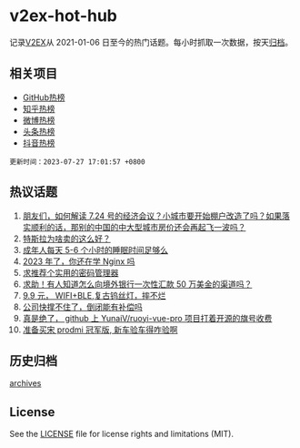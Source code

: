 # v2ex-hot-hub

 记录[V2EX](https://www.v2ex.com/)从 2021-01-06 日至今的热门话题。每小时抓取一次数据，按天[归档](archives)。
 
 ## 相关项目

- [GitHub热榜](https://github.com/it985/github-hot-hub)
- [知乎热榜](https://github.com/it985/zhihu-hot-hub)
- [微博热榜](https://github.com/it985/weibo-hot-hub)
- [头条热榜](https://github.com/it985/toutiao-hot-hub)
- [抖音热榜](https://github.com/it985/douyin-hot-hub)


 `更新时间：2023-07-27 17:01:57 +0800`

## 热议话题

1. [朋友们，如何解读 7.24 号的经济会议？小城市要开始棚户改造了吗？如果落实顺利的话，那别的中国的中大型城市房价还会再起飞一波吗？](https://www.v2ex.com/t/960065)
1. [特斯拉为啥卖的这么好？](https://www.v2ex.com/t/959951)
1. [成年人每天 5-6 个小时的睡眠时间足够么](https://www.v2ex.com/t/960074)
1. [2023 年了，你还在学 Nginx 吗](https://www.v2ex.com/t/959994)
1. [求推荐个实用的密码管理器](https://www.v2ex.com/t/960015)
1. [求助！有人知道怎么向境外银行一次性汇款 50 万美金的渠道吗？](https://www.v2ex.com/t/960011)
1. [9.9 元， WIFI+BLE,复古钨丝灯，摔不烂](https://www.v2ex.com/t/960099)
1. [公司快撑不住了，倒闭能有补偿吗](https://www.v2ex.com/t/960095)
1. [真是绝了， github 上 YunaiV/ruoyi-vue-pro 项目打着开源的旗号收费](https://www.v2ex.com/t/960003)
1. [准备买宋 prodmi 冠军版, 新车验车得咋验啊](https://www.v2ex.com/t/960087)

## 历史归档

[archives](archives)

## License

See the [LICENSE](LICENSE) file for license rights and limitations (MIT).
